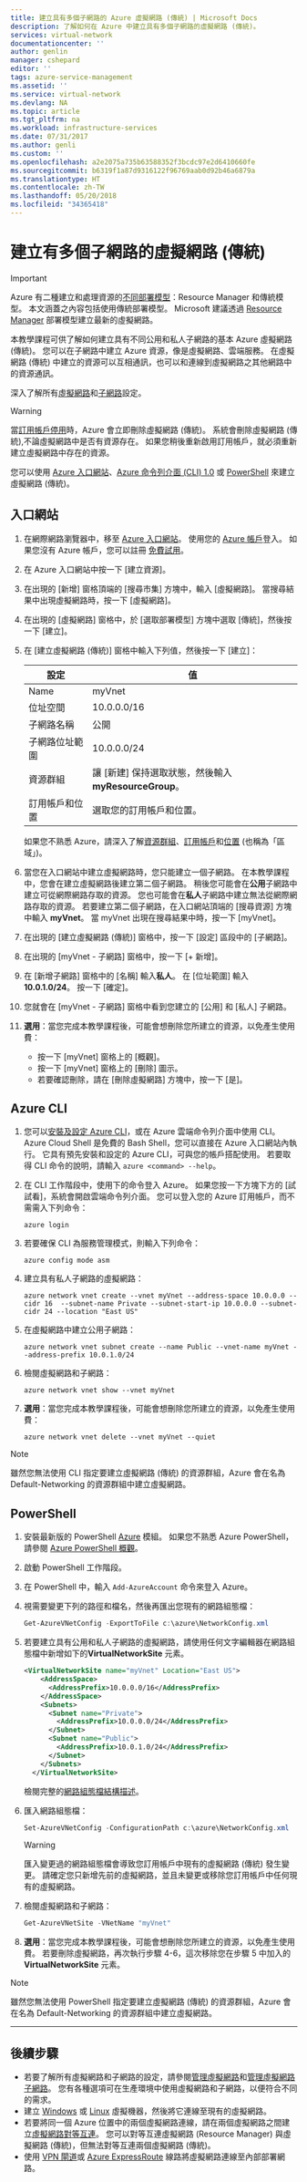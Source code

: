 ```yaml
---
title: 建立具有多個子網路的 Azure 虛擬網路 (傳統) | Microsoft Docs
description: 了解如何在 Azure 中建立具有多個子網路的虛擬網路 (傳統)。
services: virtual-network
documentationcenter: ''
author: genlin
manager: cshepard
editor: ''
tags: azure-service-management
ms.assetid: ''
ms.service: virtual-network
ms.devlang: NA
ms.topic: article
ms.tgt_pltfrm: na
ms.workload: infrastructure-services
ms.date: 07/31/2017
ms.author: genli
ms.custom: ''
ms.openlocfilehash: a2e2075a735b63588352f3bcdc97e2d6410660fe
ms.sourcegitcommit: b6319f1a87d9316122f96769aab0d92b46a6879a
ms.translationtype: HT
ms.contentlocale: zh-TW
ms.lasthandoff: 05/20/2018
ms.locfileid: "34365418"
---
```

# <a name="create-a-virtual-network-classic-with-multiple-subnets"></a>建立有多個子網路的虛擬網路 (傳統)

> [!IMPORTANT]
> Azure 有二種建立和處理資源的[不同部署模型](../azure-resource-manager/resource-manager-deployment-model.md?toc=%2fazure%2fvirtual-network%2ftoc.json)：Resource Manager 和傳統模型。 本文涵蓋之內容包括使用傳統部署模型。 Microsoft 建議透過 [Resource Manager](quick-create-portal.md) 部署模型建立最新的虛擬網路。

本教學課程可供了解如何建立具有不同公用和私人子網路的基本 Azure 虛擬網路 (傳統)。 您可以在子網路中建立 Azure 資源，像是虛擬網路、雲端服務。 在虛擬網路 (傳統) 中建立的資源可以互相通訊，也可以和連線到虛擬網路之其他網路中的資源通訊。

深入了解所有[虛擬網路](manage-virtual-network.md)和[子網路](virtual-network-manage-subnet.md)設定。

> [!WARNING]
> 當[訂用帳戶停用](../billing/billing-subscription-become-disable.md?toc=%2fazure%2fvirtual-network%2ftoc.json#you-reached-your-spending-limit)時，Azure 會立即刪除虛擬網路 (傳統)。 系統會刪除虛擬網路 (傳統),不論虛擬網路中是否有資源存在。 如果您稍後重新啟用訂用帳戶，就必須重新建立虛擬網路中存在的資源。

您可以使用 [Azure 入口網站](#portal)、[Azure 命令列介面 (CLI) 1.0](#azure-cli) 或 [PowerShell](#powershell) 來建立虛擬網路 (傳統)。

## <a name="portal"></a>入口網站

1. 在網際網路瀏覽器中，移至 [Azure 入口網站](https://portal.azure.com)。 使用您的 [Azure 帳戶](../azure-glossary-cloud-terminology.md?toc=%2fazure%2fvirtual-network%2ftoc.json#account)登入。 如果您沒有 Azure 帳戶，您可以註冊 [免費試用](https://azure.microsoft.com/offers/ms-azr-0044p)。
2. 在 Azure 入口網站中按一下 [建立資源]。
3. 在出現的 [新增] 窗格頂端的 [搜尋市集] 方塊中，輸入 [虛擬網路]。 當搜尋結果中出現虛擬網路時，按一下 [虛擬網路]。
4. 在出現的 [虛擬網路] 窗格中，於 [選取部署模型] 方塊中選取 [傳統]，然後按一下 [建立]。 
5. 在 [建立虛擬網路 (傳統)] 窗格中輸入下列值，然後按一下 [建立]：

    |設定|值|
    |---|---|
    |Name|myVnet|
    |位址空間|10.0.0.0/16|
    |子網路名稱|公開|
    |子網路位址範圍|10.0.0.0/24|
    |資源群組|讓 [新建] 保持選取狀態，然後輸入 **myResourceGroup**。|
    |訂用帳戶和位置|選取您的訂用帳戶和位置。

    如果您不熟悉 Azure，請深入了解[資源群組](../azure-glossary-cloud-terminology.md?toc=%2fazure%2fvirtual-network%2ftoc.json#resource-group)、[訂用帳戶](../azure-glossary-cloud-terminology.md?toc=%2fazure%2fvirtual-network%2ftoc.json#subscription)和[位置](https://azure.microsoft.com/regions) (也稱為「區域」)。
4. 當您在入口網站中建立虛擬網路時，您只能建立一個子網路。 在本教學課程中，您會在建立虛擬網路後建立第二個子網路。 稍後您可能會在**公用**子網路中建立可從網際網路存取的資源。 您也可能會在**私人**子網路中建立無法從網際網路存取的資源。 若要建立第二個子網路，在入口網站頂端的 [搜尋資源] 方塊中輸入 **myVnet**。 當 myVnet 出現在搜尋結果中時，按一下 [myVnet]。
5. 在出現的 [建立虛擬網路 (傳統)] 窗格中，按一下 [設定] 區段中的 [子網路]。
6. 在出現的 [myVnet - 子網路] 窗格中，按一下 [+ 新增]。
7. 在 [新增子網路] 窗格中的 [名稱] 輸入**私人**。 在 [位址範圍] 輸入 **10.0.1.0/24**。  按一下 [確定]。
8. 您就會在 [myVnet - 子網路] 窗格中看到您建立的 [公用] 和 [私人] 子網路。
9. **選用**：當您完成本教學課程後，可能會想刪除您所建立的資源，以免產生使用費：
    - 按一下 [myVnet] 窗格上的 [概觀]。
    - 按一下 [myVnet] 窗格上的 [刪除] 圖示。
    - 若要確認刪除，請在 [刪除虛擬網路] 方塊中，按一下 [是]。

## <a name="azure-cli"></a>Azure CLI

1. 您可以[安裝及設定 Azure CLI](../cli-install-nodejs.md?toc=%2fazure%2fvirtual-network%2ftoc.json)，或在 Azure 雲端命令列介面中使用 CLI。 Azure Cloud Shell 是免費的 Bash Shell，您可以直接在 Azure 入口網站內執行。 它具有預先安裝和設定的 Azure CLI，可與您的帳戶搭配使用。 若要取得 CLI 命令的說明，請輸入 `azure <command> --help`。 
2. 在 CLI 工作階段中，使用下的命令登入 Azure。 如果您按一下方塊下方的 [試試看]，系統會開啟雲端命令列介面。 您可以登入您的 Azure 訂用帳戶，而不需需入下列命令：

    ```azurecli-interactive
    azure login
    ```

3. 若要確保 CLI 為服務管理模式，則輸入下列命令：

    ```azurecli-interactive
    azure config mode asm
    ```

4. 建立具有私人子網路的虛擬網路：

    ```azurecli-interactive
    azure network vnet create --vnet myVnet --address-space 10.0.0.0 --cidr 16  --subnet-name Private --subnet-start-ip 10.0.0.0 --subnet-cidr 24 --location "East US"
    ```

5. 在虛擬網路中建立公用子網路：

    ```azurecli-interactive
    azure network vnet subnet create --name Public --vnet-name myVnet --address-prefix 10.0.1.0/24
    ```    
    
6. 檢閱虛擬網路和子網路：

    ```azurecli-interactive
    azure network vnet show --vnet myVnet
    ```

7. **選用**：當您完成本教學課程後，可能會想刪除您所建立的資源，以免產生使用費：

    ```azurecli-interactive
    azure network vnet delete --vnet myVnet --quiet
    ```

> [!NOTE]
> 雖然您無法使用 CLI 指定要建立虛擬網路 (傳統) 的資源群組，Azure 會在名為 Default-Networking 的資源群組中建立虛擬網路。

## <a name="powershell"></a>PowerShell

1. 安裝最新版的 PowerShell [Azure](https://www.powershellgallery.com/packages/Azure) 模組。 如果您不熟悉 Azure PowerShell，請參閱 [Azure PowerShell 概觀](/powershell/azure/overview?toc=%2fazure%2fvirtual-network%2ftoc.json)。
2. 啟動 PowerShell 工作階段。
3. 在 PowerShell 中，輸入 `Add-AzureAccount` 命令來登入 Azure。
4. 視需要變更下列的路徑和檔名，然後再匯出您現有的網路組態檔：

    ```powershell
    Get-AzureVNetConfig -ExportToFile c:\azure\NetworkConfig.xml
    ```

5. 若要建立具有公用和私人子網路的虛擬網路，請使用任何文字編輯器在網路組態檔中新增如下的**VirtualNetworkSite** 元素。

    ```xml
    <VirtualNetworkSite name="myVnet" Location="East US">
        <AddressSpace>
          <AddressPrefix>10.0.0.0/16</AddressPrefix>
        </AddressSpace>
        <Subnets>
          <Subnet name="Private">
            <AddressPrefix>10.0.0.0/24</AddressPrefix>
          </Subnet>
          <Subnet name="Public">
            <AddressPrefix>10.0.1.0/24</AddressPrefix>
          </Subnet>
        </Subnets>
      </VirtualNetworkSite>
    ```

    檢閱完整的[網路組態檔結構描述](https://msdn.microsoft.com/library/azure/jj157100.aspx)。

6. 匯入網路組態檔：

    ```powershell
    Set-AzureVNetConfig -ConfigurationPath c:\azure\NetworkConfig.xml
    ```

    > [!WARNING]
    > 匯入變更過的網路組態檔會導致您訂用帳戶中現有的虛擬網路 (傳統) 發生變更。 請確定您只新增先前的虛擬網路，並且未變更或移除您訂用帳戶中任何現有的虛擬網路。 

7. 檢閱虛擬網路和子網路：

    ```powershell
    Get-AzureVNetSite -VNetName "myVnet"
    ```

8. **選用**：當您完成本教學課程後，可能會想刪除您所建立的資源，以免產生使用費。 若要刪除虛擬網路，再次執行步驟 4-6，這次移除您在步驟 5 中加入的 **VirtualNetworkSite** 元素。
 
> [!NOTE]
> 雖然您無法使用 PowerShell 指定要建立虛擬網路 (傳統) 的資源群組，Azure 會在名為 Default-Networking 的資源群組中建立虛擬網路。

---

## <a name="next-steps"></a>後續步驟

- 若要了解所有虛擬網路和子網路的設定，請參閱[管理虛擬網路](manage-virtual-network.md)和[管理虛擬網路子網路](virtual-network-manage-subnet.md)。 您有各種選項可在生產環境中使用虛擬網路和子網路，以便符合不同的需求。
- 建立 [Windows](../virtual-machines/windows/classic/createportal-classic.md?toc=%2fazure%2fvirtual-network%2ftoc.json) 或 [Linux](../virtual-machines/linux/classic/createportal-classic.md?toc=%2fazure%2fvirtual-network%2ftoc.json) 虛擬機器，然後將它連線至現有的虛擬網路。
- 若要將同一個 Azure 位置中的兩個虛擬網路連線，請在兩個虛擬網路之間建立[虛擬網路對等互連](create-peering-different-deployment-models.md)。 您可以對等互連虛擬網路 (Resource Manager) 與虛擬網路 (傳統)，但無法對等互連兩個虛擬網路 (傳統)。
- 使用 [VPN 閘道](../vpn-gateway/vpn-gateway-howto-multi-site-to-site-resource-manager-portal.md?toc=%2fazure%2fvirtual-network%2ftoc.json)或 [Azure ExpressRoute](../expressroute/expressroute-howto-linkvnet-portal-resource-manager.md?toc=%2fazure%2fvirtual-network%2ftoc.json) 線路將虛擬網路連線至內部部署網路。
